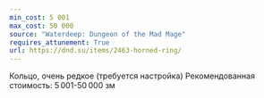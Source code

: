 ```yaml
---
min_cost: 5 001
max_cost: 50 000
source: "Waterdeep: Dungeon of the Mad Mage"
requires_attunement: True
url: https://dnd.su/items/2463-horned-ring/
---
```


Кольцо, очень редкое (требуется настройка)
Рекомендованная стоимость: 5 001-50 000 зм